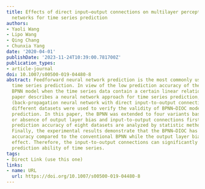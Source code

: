 ```yaml
---
title: Effects of direct input–output connections on multilayer perceptron neural
  networks for time series prediction
authors:
- Yaoli Wang
- Lipo Wang
- Qing Chang
- Chunxia Yang
date: '2020-04-01'
publishDate: '2023-11-24T10:39:00.781700Z'
publication_types:
- article-journal
doi: 10.1007/s00500-019-04480-8
abstract: Feedforward neural network prediction is the most commonly used method in
  time series prediction. In view of the low prediction accuracy of the conventional
  BPNN model when the time series data contain a certain linear relationship, this
  paper describes a neural network approach for time series prediction, that is BPNN–DIOC
  (back-propagation neural network with direct input-to-output connections). Eight
  different datasets were used to verify the validity of BPNN–DIOC model in time series
  prediction. In this paper, the BPNN was extended to four variants based on the presence
  or absence of output layer bias and input-to-output connections firstly, and the
  prediction accuracy of eight datasets are analyzed by statistic method secondly.
  Finally, the experimental results demonstrate that the BPNN–DIOC has better prediction
  accuracy compared to the conventional BPNN while the output layer bias has no significant
  effect. Therefore, the input-to-output connections can significantly improve the
  prediction ability of time series.
tags:
- Direct Link (use this one)
links:
- name: URL
  url: https://doi.org/10.1007/s00500-019-04480-8
---
```

